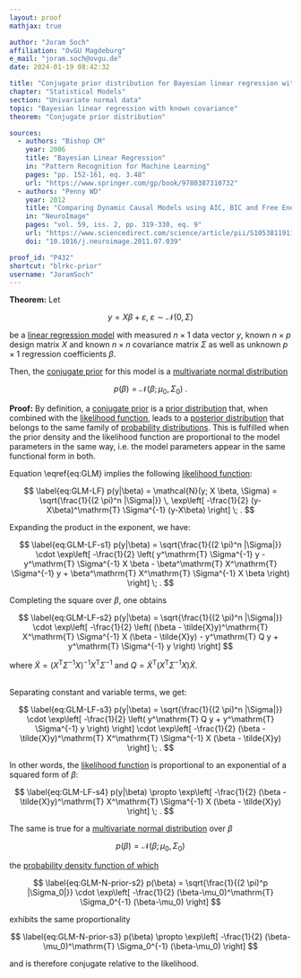 ```yaml
---
layout: proof
mathjax: true

author: "Joram Soch"
affiliation: "OvGU Magdeburg"
e_mail: "joram.soch@ovgu.de"
date: 2024-01-19 08:42:32

title: "Conjugate prior distribution for Bayesian linear regression with known covariance"
chapter: "Statistical Models"
section: "Univariate normal data"
topic: "Bayesian linear regression with known covariance"
theorem: "Conjugate prior distribution"

sources:
  - authors: "Bishop CM"
    year: 2006
    title: "Bayesian Linear Regression"
    in: "Pattern Recognition for Machine Learning"
    pages: "pp. 152-161, eq. 3.48"
    url: "https://www.springer.com/gp/book/9780387310732"
  - authors: "Penny WD"
    year: 2012
    title: "Comparing Dynamic Causal Models using AIC, BIC and Free Energy"
    in: "NeuroImage"
    pages: "vol. 59, iss. 2, pp. 319-330, eq. 9"
    url: "https://www.sciencedirect.com/science/article/pii/S1053811911008160"
    doi: "10.1016/j.neuroimage.2011.07.039"

proof_id: "P432"
shortcut: "blrkc-prior"
username: "JoramSoch"
---
```



**Theorem:** Let

$$ \label{eq:GLM}
y = X \beta + \varepsilon, \; \varepsilon \sim \mathcal{N}(0, \Sigma)
$$

be a [linear regression model](/D/mlr) with measured $n \times 1$ data vector $y$, known $n \times p$ design matrix $X$ and known $n \times n$ covariance matrix $\Sigma$ as well as unknown $p \times 1$ regression coefficients $\beta$.

Then, the [conjugate prior](/D/prior-conj) for this model is a [multivariate normal distribution](/D/mvn)

$$ \label{eq:GLM-N-prior}
p(\beta) = \mathcal{N}(\beta; \mu_0, \Sigma_0) \; .
$$


**Proof:** By definition, a [conjugate prior](/D/prior-conj) is a [prior distribution](/D/prior) that, when combined with the [likelihood function](/D/lf), leads to a [posterior distribution](/D/post) that belongs to the same family of [probability distributions](/D/dist). This is fulfilled when the prior density and the likelihood function are proportional to the model parameters in the same way, i.e. the model parameters appear in the same functional form in both.

Equation \eqref{eq:GLM} implies the following [likelihood function](/D/lf):

$$ \label{eq:GLM-LF}
p(y|\beta) = \mathcal{N}(y; X \beta, \Sigma) = \sqrt{\frac{1}{(2 \pi)^n |\Sigma|}} \, \exp\left[ -\frac{1}{2} (y-X\beta)^\mathrm{T} \Sigma^{-1} (y-X\beta) \right] \; .
$$

Expanding the product in the exponent, we have:

$$ \label{eq:GLM-LF-s1}
p(y|\beta) = \sqrt{\frac{1}{(2 \pi)^n |\Sigma|}} \cdot \exp\left[ -\frac{1}{2} \left( y^\mathrm{T} \Sigma^{-1} y - y^\mathrm{T} \Sigma^{-1} X \beta - \beta^\mathrm{T} X^\mathrm{T} \Sigma^{-1} y + \beta^\mathrm{T} X^\mathrm{T} \Sigma^{-1} X \beta \right) \right] \; .
$$

Completing the square over $\beta$, one obtains

$$ \label{eq:GLM-LF-s2}
p(y|\beta) = \sqrt{\frac{1}{(2 \pi)^n |\Sigma|}} \cdot \exp\left[ -\frac{1}{2} \left( (\beta - \tilde{X}y)^\mathrm{T} X^\mathrm{T} \Sigma^{-1} X (\beta - \tilde{X}y) - y^\mathrm{T} Q y + y^\mathrm{T} \Sigma^{-1} y \right) \right]
$$

where $\tilde{X} = \left( X^\mathrm{T} \Sigma^{-1} X \right)^{-1} X^\mathrm{T} \Sigma^{-1}$ and $Q = \tilde{X}^\mathrm{T} \left( X^\mathrm{T} \Sigma^{-1} X \right) \tilde{X}$.

<br>
Separating constant and variable terms, we get:

$$ \label{eq:GLM-LF-s3}
p(y|\beta) = \sqrt{\frac{1}{(2 \pi)^n |\Sigma|}} \cdot \exp\left[ -\frac{1}{2} \left( y^\mathrm{T} Q y + y^\mathrm{T} \Sigma^{-1} y \right) \right] \cdot \exp\left[ -\frac{1}{2} (\beta - \tilde{X}y)^\mathrm{T} X^\mathrm{T} \Sigma^{-1} X (\beta - \tilde{X}y) \right] \; .
$$

In other words, the [likelihood function](/D/lf) is proportional to an exponential of a squared form of $\beta$:

$$ \label{eq:GLM-LF-s4}
p(y|\beta) \propto \exp\left[ -\frac{1}{2} (\beta - \tilde{X}y)^\mathrm{T} X^\mathrm{T} \Sigma^{-1} X (\beta - \tilde{X}y) \right] \; .
$$

The same is true for a [multivariate normal distribution](/D/mvn) over $\beta$

$$ \label{eq:GLM-N-prior-s1}
p(\beta) = \mathcal{N}(\beta; \mu_0, \Sigma_0)
$$

the [probability density function of which](/P/mvn-pdf)

$$ \label{eq:GLM-N-prior-s2}
p(\beta) = \sqrt{\frac{1}{(2 \pi)^p |\Sigma_0|}} \cdot \exp\left[ -\frac{1}{2} (\beta-\mu_0)^\mathrm{T} \Sigma_0^{-1} (\beta-\mu_0) \right]
$$

exhibits the same proportionality

$$ \label{eq:GLM-N-prior-s3}
p(\beta) \propto \exp\left[ -\frac{1}{2} (\beta-\mu_0)^\mathrm{T} \Sigma_0^{-1} (\beta-\mu_0) \right]
$$

and is therefore conjugate relative to the likelihood.